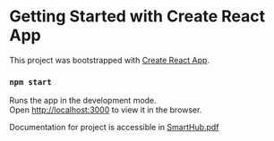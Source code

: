 # Getting Started with Create React App

This project was bootstrapped with [Create React App](https://github.com/facebook/create-react-app).

### `npm start`

Runs the app in the development mode.\
Open [http://localhost:3000](http://localhost:3000) to view it in the browser.

Documentation for project is accessible in [SmartHub.pdf](https://github.com/rxj171630/SmartHub/blob/main/SmartHub.pdf)

